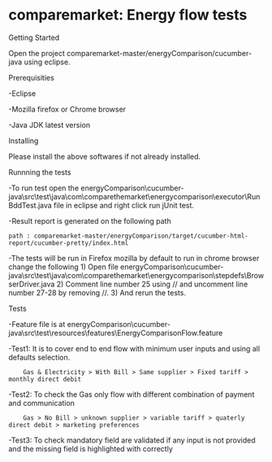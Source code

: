 # comparemarket: Energy flow tests

Getting Started

Open the project comparemarket-master/energyComparison/cucumber-java using eclipse.


Prerequisities

-Eclipse

-Mozilla firefox or Chrome browser

-Java JDK latest version


Installing

Please install the above softwares if not already installed.


Runnning the tests

-To run test open the energyComparison\cucumber-java\src\test\java\com\comparethemarket\energycomparison\executor\RunBddTest.java file in eclipse 
 and right click run jUnit test.

-Result report is generated on the following path

	path : comparemarket-master/energyComparison/target/cucumber-html-report/cucumber-pretty/index.html

-The tests will be run in Firefox mozilla by default to run in chrome browser change the following
	1) Open file energyComparison\cucumber-java\src\test\java\com\comparethemarket\energycomparison\stepdefs\BrowserDriver.java
	2) Comment line number 25 using // and uncomment line number 27-28 by removing //.
	3) And rerun the tests.
	
  
Tests

-Feature file is at energyComparison\cucumber-java\src\test\resources\features\EnergyComparisonFlow.feature

-Test1: It is to cover end to end flow with minimum user inputs and using all defaults selection.

        Gas & Electricity > With Bill > Same supplier > Fixed tariff > monthly direct debit
	
-Test2: To check the Gas only flow with different combination of payment and communication

        Gas > No Bill > unknown supplier > variable tariff > quaterly direct debit > marketing preferences
	
-Test3: To check mandatory field are validated if any input is not provided and the missing field is highlighted with correctly
